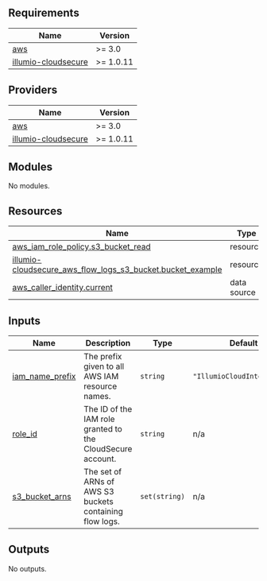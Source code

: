 <!-- BEGIN_TF_DOCS -->
## Requirements

| Name | Version |
|------|---------|
| <a name="requirement_aws"></a> [aws](#requirement\_aws) | >= 3.0 |
| <a name="requirement_illumio-cloudsecure"></a> [illumio-cloudsecure](#requirement\_illumio-cloudsecure) | >= 1.0.11 |

## Providers

| Name | Version |
|------|---------|
| <a name="provider_aws"></a> [aws](#provider\_aws) | >= 3.0 |
| <a name="provider_illumio-cloudsecure"></a> [illumio-cloudsecure](#provider\_illumio-cloudsecure) | >= 1.0.11 |

## Modules

No modules.

## Resources

| Name | Type |
|------|------|
| [aws_iam_role_policy.s3_bucket_read](https://registry.terraform.io/providers/hashicorp/aws/latest/docs/resources/iam_role_policy) | resource |
| [illumio-cloudsecure_aws_flow_logs_s3_bucket.bucket_example](https://registry.terraform.io/providers/illumio/illumio-cloudsecure/latest/docs/resources/aws_flow_logs_s3_bucket) | resource |
| [aws_caller_identity.current](https://registry.terraform.io/providers/hashicorp/aws/latest/docs/data-sources/caller_identity) | data source |

## Inputs

| Name | Description | Type | Default | Required |
|------|-------------|------|---------|:--------:|
| <a name="input_iam_name_prefix"></a> [iam\_name\_prefix](#input\_iam\_name\_prefix) | The prefix given to all AWS IAM resource names. | `string` | `"IllumioCloudIntegration"` | no |
| <a name="input_role_id"></a> [role\_id](#input\_role\_id) | The ID of the IAM role granted to the CloudSecure account. | `string` | n/a | yes |
| <a name="input_s3_bucket_arns"></a> [s3\_bucket\_arns](#input\_s3\_bucket\_arns) | The set of ARNs of AWS S3 buckets containing flow logs. | `set(string)` | n/a | yes |

## Outputs

No outputs.
<!-- END_TF_DOCS -->